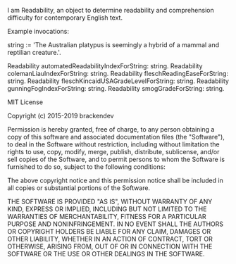 I am Readability, an object to determine readability and comprehension difficulty for contemporary English text.

Example invocations:

string := 'The Australian platypus is seemingly a hybrid of a mammal and reptilian creature.'.

Readability automatedReadabilityIndexForString: string.
Readability colemanLiauIndexForString: string.
Readability fleschReadingEaseForString: string.
Readability fleschKincaidUSAGradeLevelForString: string.
Readability gunningFogIndexForString: string.
Readability smogGradeForString: string.

MIT License

Copyright (c) 2015-2019 brackendev

Permission is hereby granted, free of charge, to any person obtaining a copy
of this software and associated documentation files (the "Software"), to deal
in the Software without restriction, including without limitation the rights
to use, copy, modify, merge, publish, distribute, sublicense, and/or sell
copies of the Software, and to permit persons to whom the Software is
furnished to do so, subject to the following conditions:

The above copyright notice and this permission notice shall be included in all
copies or substantial portions of the Software.

THE SOFTWARE IS PROVIDED "AS IS", WITHOUT WARRANTY OF ANY KIND, EXPRESS OR
IMPLIED, INCLUDING BUT NOT LIMITED TO THE WARRANTIES OF MERCHANTABILITY,
FITNESS FOR A PARTICULAR PURPOSE AND NONINFRINGEMENT. IN NO EVENT SHALL THE
AUTHORS OR COPYRIGHT HOLDERS BE LIABLE FOR ANY CLAIM, DAMAGES OR OTHER
LIABILITY, WHETHER IN AN ACTION OF CONTRACT, TORT OR OTHERWISE, ARISING FROM,
OUT OF OR IN CONNECTION WITH THE SOFTWARE OR THE USE OR OTHER DEALINGS IN THE
SOFTWARE.
